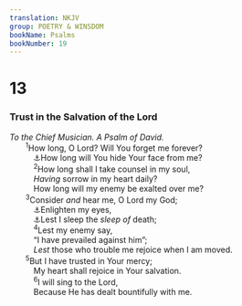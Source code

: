 ```yaml
---
translation: NKJV
group: POETRY & WINSDOM
bookName: Psalms 
bookNumber: 19
---
```


<div class="title"><h1>13</h1><h3>Trust in the Salvation of the Lord</h3><i>To the Chief Musician. A Psalm of David.</i></div>
<span class="verse thi_13_1">  <sup>1</sup>How long, O Lord? Will You forget me forever?<br/>   <a data-toggle="tooltip" data-placement="bottom" title="Job 13:24; Ps. 89:46">⚓</a>How long will You hide Your face from me?<br/></span>
<span class="verse thi_13_2">   <sup>2</sup>How long shall I take counsel in my soul,<br/>   <i>Having</i> sorrow in my heart daily?<br/>   How long will my enemy be exalted over me?<br/></span>
<span class="verse thi_13_3">  <sup>3</sup>Consider <i>and</i> hear me, O Lord my God;<br/>   <a data-toggle="tooltip" data-placement="bottom" title="1 Sam. 14:29; Ezra 9:8; Job 33:30; Ps. 18:28">⚓</a>Enlighten my eyes,<br/>   <a data-toggle="tooltip" data-placement="bottom" title="Jer. 51:39">⚓</a>Lest I sleep the <i>sleep</i> <i>of</i> death;<br/></span>
<span class="verse thi_13_4">   <sup>4</sup>Lest my enemy say,<br/>   “I have prevailed against him”;<br/>   <i>Lest</i> those who trouble me rejoice when I am moved.<br/></span>
<span class="verse thi_13_5">  <sup>5</sup>But I have trusted in Your mercy;<br/>   My heart shall rejoice in Your salvation.<br/></span>
<span class="verse thi_13_6">   <sup>6</sup>I will sing to the Lord,<br/>   Because He has dealt bountifully with me.<br/></span>
